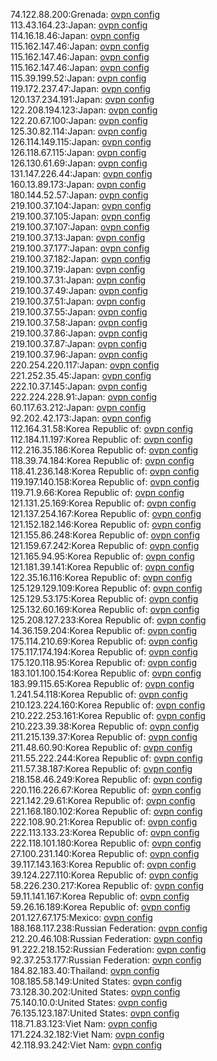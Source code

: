 74.122.88.200:Grenada: [ovpn config](vpn/74_122_88_200.ovpn)  
113.43.164.23:Japan: [ovpn config](vpn/113_43_164_23.ovpn)  
114.16.18.46:Japan: [ovpn config](vpn/114_16_18_46.ovpn)  
115.162.147.46:Japan: [ovpn config](vpn/115_162_147_46.ovpn)  
115.162.147.46:Japan: [ovpn config](vpn/115_162_147_46.ovpn)  
115.162.147.46:Japan: [ovpn config](vpn/115_162_147_46.ovpn)  
115.39.199.52:Japan: [ovpn config](vpn/115_39_199_52.ovpn)  
119.172.237.47:Japan: [ovpn config](vpn/119_172_237_47.ovpn)  
120.137.234.191:Japan: [ovpn config](vpn/120_137_234_191.ovpn)  
122.208.194.123:Japan: [ovpn config](vpn/122_208_194_123.ovpn)  
122.20.67.100:Japan: [ovpn config](vpn/122_20_67_100.ovpn)  
125.30.82.114:Japan: [ovpn config](vpn/125_30_82_114.ovpn)  
126.114.149.115:Japan: [ovpn config](vpn/126_114_149_115.ovpn)  
126.118.67.115:Japan: [ovpn config](vpn/126_118_67_115.ovpn)  
126.130.61.69:Japan: [ovpn config](vpn/126_130_61_69.ovpn)  
131.147.226.44:Japan: [ovpn config](vpn/131_147_226_44.ovpn)  
160.13.89.173:Japan: [ovpn config](vpn/160_13_89_173.ovpn)  
180.144.52.57:Japan: [ovpn config](vpn/180_144_52_57.ovpn)  
219.100.37.104:Japan: [ovpn config](vpn/219_100_37_104.ovpn)  
219.100.37.105:Japan: [ovpn config](vpn/219_100_37_105.ovpn)  
219.100.37.107:Japan: [ovpn config](vpn/219_100_37_107.ovpn)  
219.100.37.13:Japan: [ovpn config](vpn/219_100_37_13.ovpn)  
219.100.37.177:Japan: [ovpn config](vpn/219_100_37_177.ovpn)  
219.100.37.182:Japan: [ovpn config](vpn/219_100_37_182.ovpn)  
219.100.37.19:Japan: [ovpn config](vpn/219_100_37_19.ovpn)  
219.100.37.31:Japan: [ovpn config](vpn/219_100_37_31.ovpn)  
219.100.37.49:Japan: [ovpn config](vpn/219_100_37_49.ovpn)  
219.100.37.51:Japan: [ovpn config](vpn/219_100_37_51.ovpn)  
219.100.37.55:Japan: [ovpn config](vpn/219_100_37_55.ovpn)  
219.100.37.58:Japan: [ovpn config](vpn/219_100_37_58.ovpn)  
219.100.37.86:Japan: [ovpn config](vpn/219_100_37_86.ovpn)  
219.100.37.87:Japan: [ovpn config](vpn/219_100_37_87.ovpn)  
219.100.37.96:Japan: [ovpn config](vpn/219_100_37_96.ovpn)  
220.254.220.117:Japan: [ovpn config](vpn/220_254_220_117.ovpn)  
221.252.35.45:Japan: [ovpn config](vpn/221_252_35_45.ovpn)  
222.10.37.145:Japan: [ovpn config](vpn/222_10_37_145.ovpn)  
222.224.228.91:Japan: [ovpn config](vpn/222_224_228_91.ovpn)  
60.117.63.212:Japan: [ovpn config](vpn/60_117_63_212.ovpn)  
92.202.42.173:Japan: [ovpn config](vpn/92_202_42_173.ovpn)  
112.164.31.58:Korea Republic of: [ovpn config](vpn/112_164_31_58.ovpn)  
112.184.11.197:Korea Republic of: [ovpn config](vpn/112_184_11_197.ovpn)  
112.216.35.186:Korea Republic of: [ovpn config](vpn/112_216_35_186.ovpn)  
118.39.74.184:Korea Republic of: [ovpn config](vpn/118_39_74_184.ovpn)  
118.41.236.148:Korea Republic of: [ovpn config](vpn/118_41_236_148.ovpn)  
119.197.140.158:Korea Republic of: [ovpn config](vpn/119_197_140_158.ovpn)  
119.71.9.66:Korea Republic of: [ovpn config](vpn/119_71_9_66.ovpn)  
121.131.25.169:Korea Republic of: [ovpn config](vpn/121_131_25_169.ovpn)  
121.137.254.167:Korea Republic of: [ovpn config](vpn/121_137_254_167.ovpn)  
121.152.182.146:Korea Republic of: [ovpn config](vpn/121_152_182_146.ovpn)  
121.155.86.248:Korea Republic of: [ovpn config](vpn/121_155_86_248.ovpn)  
121.159.67.242:Korea Republic of: [ovpn config](vpn/121_159_67_242.ovpn)  
121.165.94.95:Korea Republic of: [ovpn config](vpn/121_165_94_95.ovpn)  
121.181.39.141:Korea Republic of: [ovpn config](vpn/121_181_39_141.ovpn)  
122.35.16.116:Korea Republic of: [ovpn config](vpn/122_35_16_116.ovpn)  
125.129.129.109:Korea Republic of: [ovpn config](vpn/125_129_129_109.ovpn)  
125.129.53.175:Korea Republic of: [ovpn config](vpn/125_129_53_175.ovpn)  
125.132.60.169:Korea Republic of: [ovpn config](vpn/125_132_60_169.ovpn)  
125.208.127.233:Korea Republic of: [ovpn config](vpn/125_208_127_233.ovpn)  
14.36.159.204:Korea Republic of: [ovpn config](vpn/14_36_159_204.ovpn)  
175.114.210.69:Korea Republic of: [ovpn config](vpn/175_114_210_69.ovpn)  
175.117.174.194:Korea Republic of: [ovpn config](vpn/175_117_174_194.ovpn)  
175.120.118.95:Korea Republic of: [ovpn config](vpn/175_120_118_95.ovpn)  
183.101.100.154:Korea Republic of: [ovpn config](vpn/183_101_100_154.ovpn)  
183.99.115.65:Korea Republic of: [ovpn config](vpn/183_99_115_65.ovpn)  
1.241.54.118:Korea Republic of: [ovpn config](vpn/1_241_54_118.ovpn)  
210.123.224.160:Korea Republic of: [ovpn config](vpn/210_123_224_160.ovpn)  
210.222.253.161:Korea Republic of: [ovpn config](vpn/210_222_253_161.ovpn)  
210.223.39.38:Korea Republic of: [ovpn config](vpn/210_223_39_38.ovpn)  
211.215.139.37:Korea Republic of: [ovpn config](vpn/211_215_139_37.ovpn)  
211.48.60.90:Korea Republic of: [ovpn config](vpn/211_48_60_90.ovpn)  
211.55.222.244:Korea Republic of: [ovpn config](vpn/211_55_222_244.ovpn)  
211.57.38.187:Korea Republic of: [ovpn config](vpn/211_57_38_187.ovpn)  
218.158.46.249:Korea Republic of: [ovpn config](vpn/218_158_46_249.ovpn)  
220.116.226.67:Korea Republic of: [ovpn config](vpn/220_116_226_67.ovpn)  
221.142.29.61:Korea Republic of: [ovpn config](vpn/221_142_29_61.ovpn)  
221.168.180.102:Korea Republic of: [ovpn config](vpn/221_168_180_102.ovpn)  
222.108.90.21:Korea Republic of: [ovpn config](vpn/222_108_90_21.ovpn)  
222.113.133.23:Korea Republic of: [ovpn config](vpn/222_113_133_23.ovpn)  
222.118.101.180:Korea Republic of: [ovpn config](vpn/222_118_101_180.ovpn)  
27.100.231.140:Korea Republic of: [ovpn config](vpn/27_100_231_140.ovpn)  
39.117.143.163:Korea Republic of: [ovpn config](vpn/39_117_143_163.ovpn)  
39.124.227.110:Korea Republic of: [ovpn config](vpn/39_124_227_110.ovpn)  
58.226.230.217:Korea Republic of: [ovpn config](vpn/58_226_230_217.ovpn)  
59.11.141.167:Korea Republic of: [ovpn config](vpn/59_11_141_167.ovpn)  
59.26.16.189:Korea Republic of: [ovpn config](vpn/59_26_16_189.ovpn)  
201.127.67.175:Mexico: [ovpn config](vpn/201_127_67_175.ovpn)  
188.168.117.238:Russian Federation: [ovpn config](vpn/188_168_117_238.ovpn)  
212.20.46.108:Russian Federation: [ovpn config](vpn/212_20_46_108.ovpn)  
91.222.218.152:Russian Federation: [ovpn config](vpn/91_222_218_152.ovpn)  
92.37.253.177:Russian Federation: [ovpn config](vpn/92_37_253_177.ovpn)  
184.82.183.40:Thailand: [ovpn config](vpn/184_82_183_40.ovpn)  
108.185.58.149:United States: [ovpn config](vpn/108_185_58_149.ovpn)  
73.128.30.202:United States: [ovpn config](vpn/73_128_30_202.ovpn)  
75.140.10.0:United States: [ovpn config](vpn/75_140_10_0.ovpn)  
76.135.123.187:United States: [ovpn config](vpn/76_135_123_187.ovpn)  
118.71.83.123:Viet Nam: [ovpn config](vpn/118_71_83_123.ovpn)  
171.224.32.182:Viet Nam: [ovpn config](vpn/171_224_32_182.ovpn)  
42.118.93.242:Viet Nam: [ovpn config](vpn/42_118_93_242.ovpn)  
